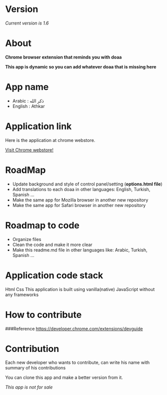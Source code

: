 # Version

_Current version is 1.6_

# About

**Chrome browser extension that reminds you with doaa**

**This app is dynamic so you can add whatever doaa that is missing here**

# App name

* Arabic   : ذكر الله
* English  : Athkar

# Application link

Here is the application at chrome webstore.

[Visit Chrome webstore!](https://chrome.google.com/webstore/detail/%D8%B0%D9%83%D8%B1-%D8%A7%D9%84%D9%84%D9%87/mljdoedmkjiddmjhgmkaodlalbenceak)


# RoadMap

* Update background and style of control panel/setting (**options.html file**)
* Add translations to each doaa in other languages: English, Turkish, Spanish ...
* Make the same app for Mozilla browser in another new repository
* Make the same app for Safari browser in another new repository


# Roadmap to code

* Organize files
* Clean the code and make it more clear
* Make this readme.md file in other languages like: Arabic, Turkish, Spanish ...


# Application code stack
Html
Css
This application is built using vanilla(native) JavaScript without any frameworks

# How to contribute

###Reference
https://developer.chrome.com/extensions/devguide

# Contribution
Each new developer who wants to contribute, can write his name with summary of his contributions

You can clone this app and make a better version from it.

_This app is not for sale_
